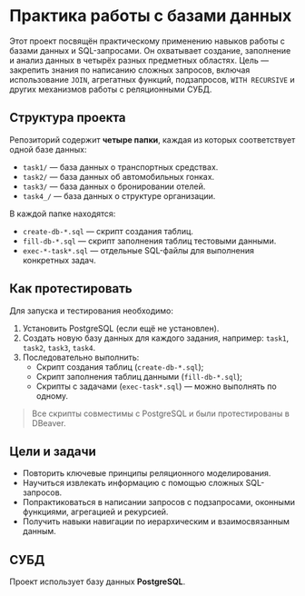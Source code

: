 # Практика работы с базами данных

Этот проект посвящён практическому применению навыков работы с базами данных и SQL-запросами. Он охватывает создание, заполнение и анализ данных в четырёх разных предметных областях. Цель — закрепить знания по написанию сложных запросов, включая использование `JOIN`, агрегатных функций, подзапросов, `WITH RECURSIVE` и других механизмов работы с реляционными СУБД.

## Структура проекта

Репозиторий содержит **четыре папки**, каждая из которых соответствует одной базе данных:

- `task1/` — база данных о транспортных средствах.
- `task2/` — база данных об автомобильных гонках.
- `task3/` — база данных о бронировании отелей.
- `task4_/` — база данных о структуре организации.

В каждой папке находятся:
- `create-db-*.sql` — скрипт создания таблиц.
- `fill-db-*.sql` — скрипт заполнения таблиц тестовыми данными.
- `exec-*-task*.sql` — отдельные SQL-файлы для выполнения конкретных задач.

## Как протестировать

Для запуска и тестирования необходимо:

1. Установить PostgreSQL (если ещё не установлен).
2. Создать новую базу данных для каждого задания, например: `task1`, `task2`, `task3`, `task4`.
3. Последовательно выполнить:
    - Скрипт создания таблиц (`create-db-*.sql`);
    - Скрипт заполнения таблиц данными (`fill-db-*.sql`);
    - Скрипты с задачами (`exec-task*.sql`) — можно выполнять по одному.

> Все скрипты совместимы с PostgreSQL и были протестированы в DBeaver.

## Цели и задачи

- Повторить ключевые принципы реляционного моделирования.
- Научиться извлекать информацию с помощью сложных SQL-запросов.
- Попрактиковаться в написании запросов с подзапросами, оконными функциями, агрегацией и рекурсией.
- Получить навыки навигации по иерархическим и взаимосвязанным данным.

## СУБД

Проект использует базу данных **PostgreSQL**.
